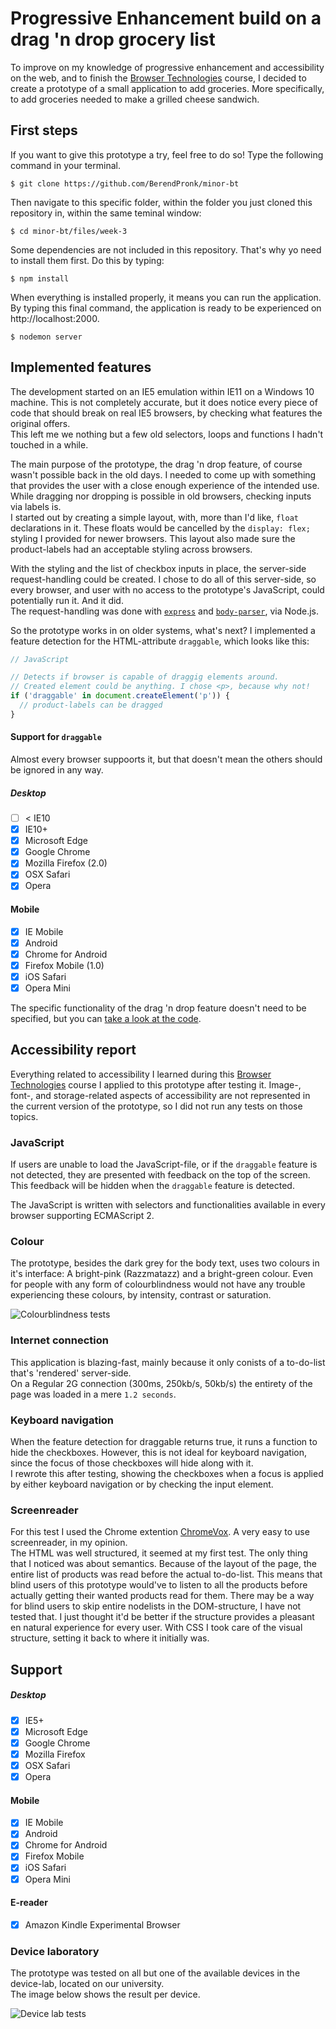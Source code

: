 # Progressive Enhancement build on a drag 'n drop grocery list
To improve on my knowledge of progressive enhancement and accessibility on the web, and to finish the [Browser Technologies](https://github.com/BerendPronk/minor-bt) course, I decided to create a prototype of a small application to add groceries. More specifically, to add groceries needed to make a grilled cheese sandwich.

## First steps
If you want to give this prototype a try, feel free to do so! Type the following command in your terminal.

```shell
$ git clone https://github.com/BerendPronk/minor-bt
```

Then navigate to this specific folder, within the folder you just cloned this repository in, within the same teminal window:

```shell
$ cd minor-bt/files/week-3
```

Some dependencies are not included in this repository. That's why yo need to install them first. Do this by typing:

```shell
$ npm install
```

When everything is installed properly, it means you can run the application. By typing this final command, the application is ready to be experienced on http://localhost:2000.

```shell
$ nodemon server
```

## Implemented features
The development started on an IE5 emulation within IE11 on a Windows 10 machine. This is not completely accurate, but it does notice every piece of code that should break on real IE5 browsers, by checking what features the original offers.  
This left me we nothing but a few old selectors, loops and functions I hadn't touched in a while.

The main purpose of the prototype, the drag 'n drop feature, of course wasn't possible back in the old days. I needed to come up with something that provides the user with a close enough experience of the intended use. While dragging nor dropping is possible in old browsers, checking inputs via labels is.  
I started out by creating a simple layout, with, more than I'd like, `float` declarations in it. These floats would be cancelled by the `display: flex;` styling I provided for newer browsers. This layout also made sure the product-labels had an acceptable styling across browsers.

With the styling and the list of checkbox inputs in place, the server-side request-handling could be created. I chose to do all of this server-side, so every browser, and user with no access to the prototype's JavaScript, could potentially run it. And it did.  
The request-handling was done with [`express`](https://www.npmjs.com/package/express) and [`body-parser`](https://www.npmjs.com/package/body-parser), via Node.js.

So the prototype works in on older systems, what's next? I implemented a feature detection for the HTML-attribute `draggable`, which looks like this:

```javascript
// JavaScript

// Detects if browser is capable of draggig elements around.
// Created element could be anything. I chose <p>, because why not!
if ('draggable' in document.createElement('p')) {
  // product-labels can be dragged
}
```

#### Support for `draggable`
Almost every browser suppoorts it, but that doesn't mean the others should be ignored in any way.

##### Desktop
- [ ] < IE10
- [x] IE10+
- [x] Microsoft Edge
- [x] Google Chrome
- [x] Mozilla Firefox (2.0)
- [x] OSX Safari
- [x] Opera

#### Mobile
- [x] IE Mobile
- [x] Android
- [x] Chrome for Android
- [x] Firefox Mobile (1.0)
- [x] iOS Safari
- [x] Opera Mini

The specific functionality of the drag 'n drop feature doesn't need to be specified, but you can [take a look at the code](https://github.com/BerendPronk/minor-bt/blob/master/files/week-3/public/js/script.js).

## Accessibility report
Everything related to accessibility I learned during this [Browser Technologies](https://github.com/BerendPronk/minor-bt) course I applied to this prototype after testing it. Image-, font-, and storage-related aspects of accessibility are not represented in the current version of the prototype, so I did not run any tests on those topics.

### JavaScript
If users are unable to load the JavaScript-file, or if the `draggable` feature is not detected, they are presented with feedback on the top of the screen. This feedback will be hidden when the `draggable` feature is detected.

The JavaScript is written with selectors and functionalities available in every browser supporting ECMAScript 2.

### Colour
The prototype, besides the dark grey for the body text, uses two colours in it's interface: A bright-pink (Razzmatazz) and a bright-green colour. Even for people with any form of colourblindness would not have any trouble experiencing these colours, by intensity, contrast or saturation.

![Colourblindness tests](https://raw.githubusercontent.com/BerendPronk/minor/master/assets/bt/dragndrop-colourblindness.jpg)

### Internet connection
This application is blazing-fast, mainly because it only conists of a to-do-list that's 'rendered' server-side.  
On a Regular 2G connection (300ms, 250kb/s, 50kb/s) the entirety of the page was loaded in a mere `1.2 seconds`.

### Keyboard navigation
When the feature detection for draggable returns true, it runs a function to hide the checkboxes. However, this is not ideal for keyboard navigation, since the focus of those checkboxes will hide along with it.  
I rewrote this after testing, showing the checkboxes when a focus is applied by either keyboard navigation or by checking the input element.

### Screenreader
For this test I used the Chrome extention [ChromeVox](http://www.chromevox.com/). A very easy to use screenreader, in my opinion.  
The HTML was well structured, it seemed at my first test. The only thing that I noticed was about semantics. Because of the layout of the page, the entire list of products was read before the actual to-do-list. This means that blind users of this prototype would've to listen to all the products before actually getting their wanted products read for them. There may be a way for blind users to skip entire nodelists in the DOM-structure, I have not tested that. I just thought it'd be better if the structure provides a pleasant en natural experience for every user.
With CSS I took care of the visual structure, setting it back to where it initially was.

## Support
##### Desktop
- [x] IE5+
- [x] Microsoft Edge
- [x] Google Chrome
- [x] Mozilla Firefox
- [x] OSX Safari
- [x] Opera

#### Mobile
- [x] IE Mobile
- [x] Android
- [x] Chrome for Android
- [x] Firefox Mobile
- [x] iOS Safari
- [x] Opera Mini

#### E-reader
- [x] Amazon Kindle Experimental Browser

### Device laboratory
The prototype was tested on all but one of the available devices in the device-lab, located on our university.  
The image below shows the result per device.

![Device lab tests](https://raw.githubusercontent.com/BerendPronk/minor/master/assets/bt/dragndrop-devicelab.jpg)

